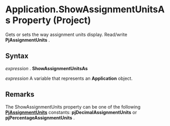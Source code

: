 
# Application.ShowAssignmentUnitsAs Property (Project)

Gets or sets the way assignment units display. Read/write  **PjAssignmentUnits** .


## Syntax

 _expression_ . **ShowAssignmentUnitsAs**

 _expression_ A variable that represents an **Application** object.


## Remarks

The ShowAssignmentUnits property can be one of the following  **[PjAssignmentUnits](12bbd0c9-e728-3055-240b-898e15e40439.md)** constants: **pjDecimalAssignmentUnits** or **pjPercentageAssignmentUnits** .

